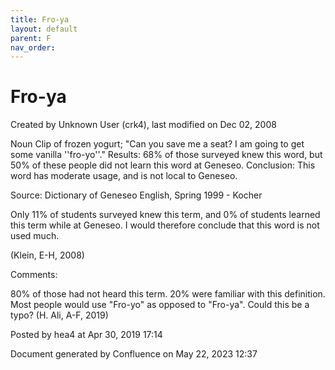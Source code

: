```yaml
---
title: Fro-ya
layout: default
parent: F
nav_order:
---
```


# Fro-ya

Created by  Unknown User (crk4), last modified on Dec 02, 2008

Noun Clip of frozen yogurt; &quot;Can you save me a seat? I am going to get some vanilla ''fro-yo''.&quot; Results: 68% of those surveyed knew this word, but 50% of these people did not learn this word at Geneseo. Conclusion: This word has moderate usage, and is not local to Geneseo. 

Source: Dictionary of Geneseo English, Spring 1999 - Kocher

Only 11% of students surveyed knew this term, and 0% of students learned this term while at Geneseo. I would therefore conclude that this word is not used much.

(Klein, E-H, 2008)

Comments:

80% of those had not heard this term. 20% were familiar with this definition. Most people would use &quot;Fro-yo&quot; as opposed to &quot;Fro-ya&quot;. Could this be a typo? (H. Ali, A-F, 2019)

Posted by hea4 at Apr 30, 2019 17:14

Document generated by Confluence on May 22, 2023 12:37


